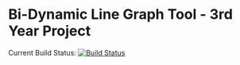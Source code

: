 # Bi-Dynamic Line Graph Tool - 3rd Year Project
Current Build Status: [![Build Status](https://travis-ci.com/eNcoRe101/BDLG-3rdYearProject.svg?token=UKmoZu5AXmxfzrXLizzF&branch=master)](https://travis-ci.com/eNcoRe101/BDLG-3rdYearProject)